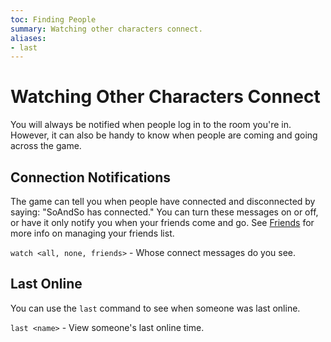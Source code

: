 ```yaml
---
toc: Finding People
summary: Watching other characters connect.
aliases:
- last
---
```

# Watching Other Characters Connect

You will always be notified when people log in to the room you're in.  However, it can also be handy to know when people are coming and going across the game.

## Connection Notifications

The game can tell you when people have connected and disconnected by saying: "SoAndSo has connected."  You can turn these messages on or off, or have it only notify you when your friends come and go. See [Friends](/help/friends) for more info on managing your friends list.

`watch <all, none, friends>` - Whose connect messages do you see.

## Last Online

You can use the `last` command to see when someone was last online.

`last <name>` - View someone's last online time.

